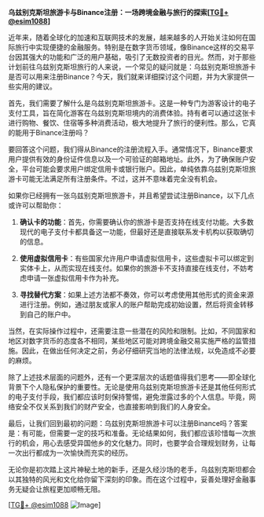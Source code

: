 **乌兹别克斯坦旅游卡与Binance注册：一场跨境金融与旅行的探索[[TG💪+ @esim1088](https://t.me/s/esim1088)]**

近年来，随着全球化的加速和互联网技术的发展，越来越多的人开始关注如何在国际旅行中实现便捷的金融服务。特别是在数字货币领域，像Binance这样的交易平台因其强大的功能和广泛的用户基础，吸引了无数投资者的目光。然而，对于那些计划前往乌兹别克斯坦旅行的人来说，一个常见的疑问就是：乌兹别克斯坦旅游卡是否可以用来注册Binance？今天，我们就来详细探讨这个问题，并为大家提供一些实用的建议。

首先，我们需要了解什么是乌兹别克斯坦旅游卡。这是一种专门为游客设计的电子支付工具，旨在简化游客在乌兹别克斯坦境内的消费体验。持有者可以通过这张卡进行购物、餐饮、住宿等多种消费活动，极大地提升了旅行的便利性。那么，它真的能用于Binance注册吗？

要回答这个问题，我们得从Binance的注册流程入手。通常情况下，Binance要求用户提供有效的身份证件信息以及一个可验证的邮箱地址。此外，为了确保账户安全，平台可能会要求用户绑定信用卡或银行账户。因此，单纯依靠乌兹别克斯坦旅游卡可能无法满足所有注册条件。不过，这并不意味着完全没有机会。

如果你已经拥有一张乌兹别克斯坦旅游卡，并且希望尝试注册Binance，以下几点或许可以帮助你：

1. **确认卡的功能**：首先，你需要确认你的旅游卡是否支持在线支付功能。大多数现代的电子支付卡都具备这一功能，但最好还是直接联系发卡机构以获取确切的信息。

2. **使用虚拟信用卡**：有些国家允许用户申请虚拟信用卡，这些虚拟卡可以绑定到实体卡上，从而实现在线支付。如果你的旅游卡不支持直接在线支付，不妨考虑申请一张虚拟信用卡作为补充。

3. **寻找替代方案**：如果上述方法都不奏效，你可以考虑使用其他形式的资金来源进行注册。例如，通过朋友或家人的账户帮助完成初始设置，然后将资金转移到自己的账户中。

当然，在实际操作过程中，还需要注意一些潜在的风险和限制。比如，不同国家和地区对数字货币的态度各不相同，某些地区可能对跨境金融交易实施严格的监管措施。因此，在做出任何决定之前，务必仔细研究当地的法律法规，以免造成不必要的麻烦。

除了上述技术层面的问题外，还有一个更深层次的话题值得我们思考——即全球化背景下个人隐私保护的重要性。无论是使用乌兹别克斯坦旅游卡还是其他任何形式的电子支付手段，我们都应该时刻保持警惕，避免泄露过多的个人信息。毕竟，网络安全不仅关系到我们的财产安全，也直接影响到我们的人身安全。

最后，让我们回到最初的问题：乌兹别克斯坦旅游卡可以注册Binance吗？答案是：有可能，但需要一定的技巧和准备。无论结果如何，我们都应该珍惜每一次旅行的机会，用心去感受异国他乡的文化魅力。同时，也要学会合理规划财务，让每一次出行都成为一次愉快而充实的经历。

无论你是初次踏上这片神秘土地的新手，还是久经沙场的老手，乌兹别克斯坦都会以其独特的风光和文化给你留下深刻的印象。而在这个过程中，妥善处理好金融事务无疑会让旅程更加顺畅无阻。

[[TG💪+ @esim1088](https://t.me/s/esim1088) ![Image](https://i.postimg.cc/4NQfJmqS/Snipaste-2025-05-13-00-14-12.png)]